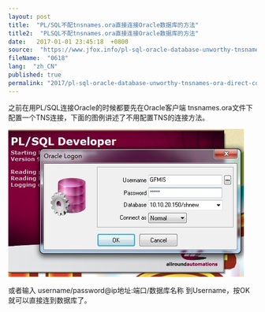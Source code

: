```yaml
---
layout: post
title:  "PL/SQL不配tnsnames.ora直接连接Oracle数据库的方法"
title2:  "PLSQL不配tnsnames.ora直接连接Oracle数据库的方法"
date:   2017-01-01 23:45:18  +0800
source:  "https://www.jfox.info/pl-sql-oracle-database-unworthy-tnsnames-ora-direct-connection-method.html"
fileName:  "0618"
lang:  "zh_CN"
published: true
permalink: "2017/pl-sql-oracle-database-unworthy-tnsnames-ora-direct-connection-method.html"
---
```




之前在用PL/SQL连接Oracle的时候都要先在Oracle客户端 tnsnames.ora文件下配置一个TNS连接，下面的图例讲述了不用配置TNS的连接方法。

[![4f925fc3hbbdec6a786cbamp69](f8db415)](https://www.jfox.info/go.php?url=http://www.jfox.info/wp-content/uploads/2014/03/4f925fc3hbbdec6a786cbamp690)

或者输入 username/password@ip地址:端口/数据库名称 到Username，按OK就可以直接连到数据库了。
